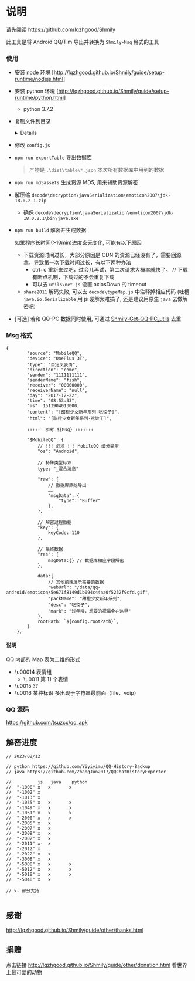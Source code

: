 # 说明

请先阅读 https://github.com/lqzhgood/Shmily

此工具是将 Android QQ/Tim 导出并转换为 `Shmily-Msg` 格式的工具

### 使用

-   安装 node 环境 [http://lqzhgood.github.io/Shmily/guide/setup-runtime/nodejs.html]
-   安装 python 环境 [http://lqzhgood.github.io/Shmily/guide/setup-runtime/python.html]
    -   python 3.7.2
-   复制文件到目录
    <details>

    -   数据库
        -   数据库 input\data\databases
            -   QQ
                -   /data/data/com.tencent.mobileqq/databases/
            -   Tim
                -   /data/data/com.tencent.tim/databases/
        -   秘钥 input\data\files\kc <-- 这是个文件
            -   QQ
                -   /data/data/com.tencent.mobileqq/files/kc
            -   Tim
                -   /data/data/com.tencent.tim/files/kc
    -   资源文件 input\assets
        -   表情 input\assets\.emotionsm
            -   QQ
                -   /tencent/MobileQQ/.emotionsm
                -   /Android/data/com.tencent.mobileqq/Tencent/MobileQQ/.emotionsm
            -   Tim
                -   /tencent/Tim/.emotionsm
                -   /Android/data/com.tencent.tim/Tencent/Tim/.emotionsm
        -   图片 input\assets\chatpic
            -   QQ
                -   /Android/data/com.tencent.mobileqq/Tencent/MobileQQ/chatpic
            -   Tim
                -   /Android/data/com.tencent.tim/Tencent/Tim/chatpic
        -   语音 input\assets\ptt
            -   qq
                -   /Android/data/com.tencent.mobileqq/Tencent/MobileQQ/${QQ 号}/ptt
            -   Tim
                -   /tencent/Tim/${QQ 号}/ptt
                -   /Android/data/com.tencent.tim/Tencent/Tim/${QQ 号}/ptt
        -   文件
            -   QQ
                -   /Android/data/com.tencent.mobileqq/Tencent/QQfile_recv
            -   TIM
                -   /Android/data/com.tencent.tim/Tencent/TIMfile_recv
        -   视频
            -   Tim
                -   /tencent/Tim/shortvideo
                -   /Android/data/com.tencent.tim/Tencent/Tim/shortvideo
        -   其他 input\assets\other
            -   /tencent
            -   QQ /Android/data/com.tencent.mobileqq
            -   Tim /Android/data/com.tencent.tim
            -   所有你认为和聊天记录有关的文件
            -   如果找不到文件会,从这里面竟可能的 MD5 或者 文件名 去匹配

    </details>

-   修改 `config.js`
-   `npm run exportTable` 导出数据库
    > 产物是 `.\dist\table\*.json` 本次所有数据库中用到的数据
-   `npm run md5assets` 生成资源 MD5, 用来辅助资源解密
-   解压缩 `decode\decryption\javaSerialization\emoticon2007\jdk-18.0.2.1.zip`
    -   确保 `decode\decryption\javaSerialization\emoticon2007\jdk-18.0.2.1\bin\java.exe`
-   `npm run build` 解密并生成数据

    如果程序长时间(>10min)进度条无变化, 可能有以下原因

    -   下载资源时间过长，大部分原因是 CDN 的资源已经没有了，需要回源拿，导致第一次下载时间过长，有以下两种办法
        -   ctrl+c 重新来过吧，过会儿再试，第二次请求大概率就快了。 // 下载有断点机制，下载过的不会重复下载
        -   可以去 `utils\net.js` 设置 axiosDown 的 timeout
    -   `share2011` 解码失败, 可以去 `decode\typeMap.js` 中注释掉相应代码 (吐槽 ` java.io.Serializable` 用 js 硬解太难搞了, 还是建议用原生 `java` 去做解密吧)

    
-   [可选] 若和 QQ-PC 数据同时使用, 可通过 [Shmily-Get-QQ-PC_utils](https://github.com/lqzhgood/Shmily-Get-QQ-PC_utils) 去重

### Msg 格式

```
{
        "source": "MobileQQ",
        "device": "OnePlus 3T",
        "type": "自定义表情",
        "direction": "come",
        "sender": "1111111111",
        "senderName": "fish",
        "receiver": "00000000",
        "receiverName": "null",
        "day": "2017-12-22",
        "time": "08:53:33",
        "ms": 1513904013000,
        "content": "[甜橙少女新年系列-吃饺子]",
        "html": "[甜橙少女新年系列-吃饺子]",

        ↑↑↑↑↑  参考 ${Msg} ↑↑↑↑↑↑↑

        "$MobileQQ": {
            // !!! 必须 !!! MobileQQ 细分类型
            "os": "Android",

            // 特殊类型标识
            type: "_混合消息"

            "raw": {
                // 数据库原始导出
                ……
                "msgData": {
                    "type": "Buffer"
                },
            },

            // 解密过程数据
            "key": {
                keyCode: 110
            },

            // 最终数据
            "res": {
                msgData:{} // 数据库相应字段解密
            },

            data:{
                // 其他前端展示需要的数据
                "webUrl": "/data/qq-android/emoticon/5e671f8149d1b094c44aa0f5232f9cfd.gif",
                "packName": "甜橙少女新年系列",
                "desc": "吃饺子",
                "mark": "过年喽，想要的祝福全在这里"
            },
            rootPath: `${config.rootPath}`,
        }
    },
```

#### 说明

QQ 内部的 Map 表为二维的形式

-   \u00014 表情组
    -   \u0011 第 11 个表情
-   \u0015 ??
-   \u0016 某种标识 多出现于字符串最前面（file、voip）

### QQ 源码

https://github.com/tsuzcx/qq_apk

## 解密进度

```
// 2023/02/12

// python https://github.com/Yiyiyimu/QQ-History-Backup
// java https://github.com/ZhangJun2017/QQChatHistoryExporter

//          js   java    python
//  "-1000" x   x       x
//  "-1002" x
//  "-1013" x
//  "-1035" x   x       x
//  "-1049" x   x       x
//  "-1051" x   x       x
//  "-2000" x   x       x
//  "-2005" x   x
//  "-2007" x   x
//  "-2009" x   x
//  "-2002" x   x
//  "-2011" x-  x
//  "-2012" x
//  "-2022" x   x
//  "-3008" x   x
//  "-5008" x   x       x
//  "-5012" x   x       x
//  "-5018" x   x       x
//  "-5040" x   x

// x- 部分支持


```

## 感谢

http://lqzhgood.github.io/Shmily/guide/other/thanks.html

## 捐赠

点击链接 http://lqzhgood.github.io/Shmily/guide/other/donation.html 看世界上最可爱的动物
